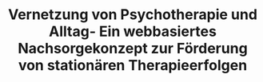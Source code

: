 --- 
abstract: '' 
authors: 
 - admin
 -  T Tarnowski
 -  M Berking
 -  B Sieland
doi: '' 
featured: false 
publication: '*E-Mental-Health*, 158' 
publication_short: '' 
publishDate: '2008-01-01' 
title: 'Vernetzung von Psychotherapie und Alltag- Ein webbasiertes Nachsorgekonzept zur Förderung von stationären Therapieerfolgen' 
url_code: '' 
url_dataset: '' 
url_pdf: '' 
url_poster: '' 
url_project: '' 
url_slides: '' 
url_source: '' 
url_video: '' 
---